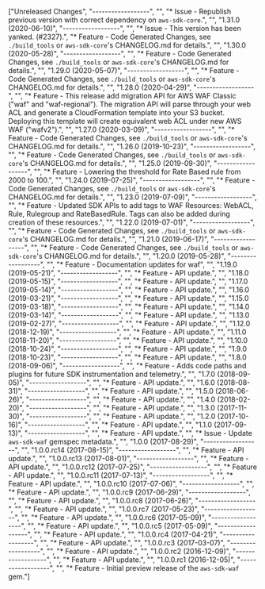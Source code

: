 ["Unreleased Changes", "------------------", "", "* Issue - Republish previous version with correct dependency on `aws-sdk-core`.", "", "1.31.0 (2020-06-10)", "------------------", "", "* Issue - This version has been yanked. (#2327).", "* Feature - Code Generated Changes, see `./build_tools` or `aws-sdk-core`'s CHANGELOG.md for details.", "", "1.30.0 (2020-05-28)", "------------------", "", "* Feature - Code Generated Changes, see `./build_tools` or `aws-sdk-core`'s CHANGELOG.md for details.", "", "1.29.0 (2020-05-07)", "------------------", "", "* Feature - Code Generated Changes, see `./build_tools` or `aws-sdk-core`'s CHANGELOG.md for details.", "", "1.28.0 (2020-04-29)", "------------------", "", "* Feature - This release add migration API for AWS WAF Classic (\"waf\" and \"waf-regional\"). The migration API will parse through your web ACL and generate a CloudFormation template into your S3 bucket. Deploying this template will create equivalent web ACL under new AWS WAF (\"wafv2\").", "", "1.27.0 (2020-03-09)", "------------------", "", "* Feature - Code Generated Changes, see `./build_tools` or `aws-sdk-core`'s CHANGELOG.md for details.", "", "1.26.0 (2019-10-23)", "------------------", "", "* Feature - Code Generated Changes, see `./build_tools` or `aws-sdk-core`'s CHANGELOG.md for details.", "", "1.25.0 (2019-09-30)", "------------------", "", "* Feature - Lowering the threshold for Rate Based rule from 2000 to 100.", "", "1.24.0 (2019-07-25)", "------------------", "", "* Feature - Code Generated Changes, see `./build_tools` or `aws-sdk-core`'s CHANGELOG.md for details.", "", "1.23.0 (2019-07-09)", "------------------", "", "* Feature - Updated SDK APIs to add tags to WAF Resources: WebACL, Rule, Rulegroup and RateBasedRule. Tags can also be added during creation of these resources.", "", "1.22.0 (2019-07-01)", "------------------", "", "* Feature - Code Generated Changes, see `./build_tools` or `aws-sdk-core`'s CHANGELOG.md for details.", "", "1.21.0 (2019-06-17)", "------------------", "", "* Feature - Code Generated Changes, see `./build_tools` or `aws-sdk-core`'s CHANGELOG.md for details.", "", "1.20.0 (2019-05-28)", "------------------", "", "* Feature - Documentation updates for waf", "", "1.19.0 (2019-05-21)", "------------------", "", "* Feature - API update.", "", "1.18.0 (2019-05-15)", "------------------", "", "* Feature - API update.", "", "1.17.0 (2019-05-14)", "------------------", "", "* Feature - API update.", "", "1.16.0 (2019-03-21)", "------------------", "", "* Feature - API update.", "", "1.15.0 (2019-03-18)", "------------------", "", "* Feature - API update.", "", "1.14.0 (2019-03-14)", "------------------", "", "* Feature - API update.", "", "1.13.0 (2019-02-27)", "------------------", "", "* Feature - API update.", "", "1.12.0 (2018-12-19)", "------------------", "", "* Feature - API update.", "", "1.11.0 (2018-11-20)", "------------------", "", "* Feature - API update.", "", "1.10.0 (2018-10-24)", "------------------", "", "* Feature - API update.", "", "1.9.0 (2018-10-23)", "------------------", "", "* Feature - API update.", "", "1.8.0 (2018-09-06)", "------------------", "", "* Feature - Adds code paths and plugins for future SDK instrumentation and telemetry.", "", "1.7.0 (2018-09-05)", "------------------", "", "* Feature - API update.", "", "1.6.0 (2018-08-31)", "------------------", "", "* Feature - API update.", "", "1.5.0 (2018-06-26)", "------------------", "", "* Feature - API update.", "", "1.4.0 (2018-02-20)", "------------------", "", "* Feature - API update.", "", "1.3.0 (2017-11-30)", "------------------", "", "* Feature - API update.", "", "1.2.0 (2017-10-16)", "------------------", "", "* Feature - API update.", "", "1.1.0 (2017-09-13)", "------------------", "", "* Feature - API update.", "", "* Issue - Update `aws-sdk-waf` gemspec metadata.", "", "1.0.0 (2017-08-29)", "------------------", "", "1.0.0.rc14 (2017-08-15)", "------------------", "", "* Feature - API update.", "", "1.0.0.rc13 (2017-08-01)", "------------------", "", "* Feature - API update.", "", "1.0.0.rc12 (2017-07-25)", "------------------", "", "* Feature - API update.", "", "1.0.0.rc11 (2017-07-13)", "------------------", "", "* Feature - API update.", "", "1.0.0.rc10 (2017-07-06)", "------------------", "", "* Feature - API update.", "", "1.0.0.rc9 (2017-06-29)", "------------------", "", "* Feature - API update.", "", "1.0.0.rc8 (2017-06-26)", "------------------", "", "* Feature - API update.", "", "1.0.0.rc7 (2017-05-23)", "------------------", "", "* Feature - API update.", "", "1.0.0.rc6 (2017-05-09)", "------------------", "", "* Feature - API update.", "", "1.0.0.rc5 (2017-05-09)", "------------------", "", "* Feature - API update.", "", "1.0.0.rc4 (2017-04-21)", "------------------", "", "* Feature - API update.", "", "1.0.0.rc3 (2017-03-07)", "------------------", "", "* Feature - API update.", "", "1.0.0.rc2 (2016-12-09)", "------------------", "", "* Feature - API update.", "", "1.0.0.rc1 (2016-12-05)", "------------------", "", "* Feature - Initial preview release of the `aws-sdk-waf` gem."]